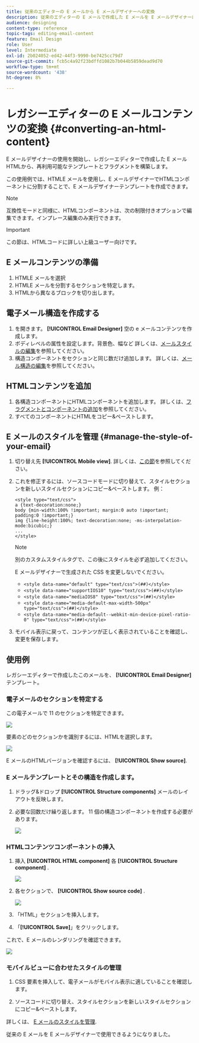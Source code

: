 ```yaml
---
title: 従来のエディターの E メールから E メールデザイナーへの変換
description: 従来のエディターの E メールで作成した E メールを E メールデザイナーに使用する方法を説明します。
audience: designing
content-type: reference
topic-tags: editing-email-content
feature: Email Design
role: User
level: Intermediate
exl-id: 2b024052-ed42-44f3-9990-be7425cc79d7
source-git-commit: fcb5c4a92f23bdffd1082b7b044b5859dead9d70
workflow-type: tm+mt
source-wordcount: '438'
ht-degree: 8%

---
```


# レガシーエディターの E メールコンテンツの変換 {#converting-an-html-content}

E メールデザイナーの使用を開始し、レガシーエディターで作成した E メールHTMLから、再利用可能なテンプレートとフラグメントを構築します。

この使用例では、HTMLE メールを使用し、E メールデザイナーでHTMLコンポーネントに分割することで、E メールデザイナーテンプレートを作成できます。

>[!NOTE]
>
>互換性モードと同様に、HTMLコンポーネントは、次の制限付きオプションで編集できます。インプレース編集のみ実行できます。

>[!IMPORTANT]
>
>この節は、HTMLコードに詳しい上級ユーザー向けです。

## E メールコンテンツの準備

1. HTMLE メールを選択
1. HTMLE メールを分割するセクションを特定します。
1. HTMLから異なるブロックを切り出します。

## 電子メール構造を作成する

1. を開きます。 **[!UICONTROL Email Designer]**  空の e メールコンテンツを作成します。
1. ボディレベルの属性を設定します。背景色、幅など 詳しくは、[メールスタイルの編集](../../designing/using/styles.md)を参照してください。
1. 構造コンポーネントをセクションと同じ数だけ追加します。 詳しくは、[メール構造の編集](../../designing/using/designing-from-scratch.md#defining-the-email-structure)を参照してください。

## HTMLコンテンツを追加

1. 各構造コンポーネントにHTMLコンポーネントを追加します。 詳しくは、[フラグメントとコンポーネントの追加](../../designing/using/designing-from-scratch.md#defining-the-email-structure)を参照してください。
1. すべてのコンポーネントにHTMLをコピー&amp;ペーストします。

## E メールのスタイルを管理 {#manage-the-style-of-your-email}

1. 切り替え先 **[!UICONTROL Mobile view]**. 詳しくは、[この節](../../designing/using/plain-text-html-modes.md#switching-to-mobile-view)を参照してください。

1. これを修正するには、ソースコードモードに切り替えて、スタイルセクションを新しいスタイルセクションにコピー&amp;ペーストします。 例：

   ```
   <style type="text/css">
   a {text-decoration:none;}
   body {min-width:100% !important; margin:0 auto !important; padding:0 !important;}
   img {line-height:100%; text-decoration:none; -ms-interpolation-mode:bicubic;}
   ...
   </style>
   ```

   >[!NOTE]
   >
   >別のカスタムスタイルタグで、この後にスタイルを必ず追加してください。
   >
   >E メールデザイナーで生成された CSS を変更しないでください。
   >
   >* `<style data-name="default" type="text/css">(##)</style>`
   >* `<style data-name="supportIOS10" type="text/css">(##)</style>`
   >* `<style data-name="mediaIOS8" type="text/css">(##)</style>`
   >* `<style data-name="media-default-max-width-500px" type="text/css">(##)</style>`
   >* `<style data-name="media-default--webkit-min-device-pixel-ratio-0" type="text/css">(##)</style>`


1. モバイル表示に戻って、コンテンツが正しく表示されていることを確認し、変更を保存します。

## 使用例

レガシーエディターで作成したこのメールを、 **[!UICONTROL Email Designer]** テンプレート。

### 電子メールのセクションを特定する

この電子メールで 11 のセクションを特定できます。

![](assets/html-dce-view-mail.png)

要素のどのセクションかを識別するには、HTMLを選択します。

![](assets/breadcrumbs.png)

E メールのHTMLバージョンを確認するには、 **[!UICONTROL Show source]**.

### E メールテンプレートとその構造を作成します。

1. ドラッグ&amp;ドロップ **[!UICONTROL Structure components]**  メールのレイアウトを反映します。

1. 必要な回数だけ繰り返します。 11 個の構造コンポーネントを作成する必要があります。

   ![](assets/structure-components-migration.png)

### HTMLコンテンツコンポーネントの挿入

1. 挿入 **[!UICONTROL HTML component]**  各 **[!UICONTROL Structure component]** .

   ![](assets/html-components.png)

1. 各セクションで、 **[!UICONTROL Show source code]** .

   ![](assets/show-source-code.png)

1. 「HTML」セクションを挿入します。

1. 「**[!UICONTROL Save]**」をクリックします。

これで、E メールのレンダリングを確認できます。

![](assets/migrated-email-result.png)

### モバイルビューに合わせたスタイルの管理

1. CSS 要素を挿入して、電子メールがモバイル表示に適していることを確認します。

1. ソースコードに切り替え、スタイルセクションを新しいスタイルセクションにコピー&amp;ペーストします。

詳しくは、 [E メールのスタイルを管理](#manage-the-style-of-your-email).

従来の E メールを E メールデザイナーで使用できるようになりました。
